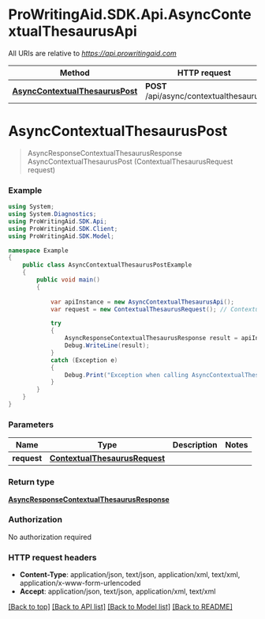 # ProWritingAid.SDK.Api.AsyncContextualThesaurusApi

All URIs are relative to *https://api.prowritingaid.com*

Method | HTTP request | Description
------------- | ------------- | -------------
[**AsyncContextualThesaurusPost**](AsyncContextualThesaurusApi.md#asynccontextualthesauruspost) | **POST** /api/async/contextualthesaurus | 


<a name="asynccontextualthesauruspost"></a>
# **AsyncContextualThesaurusPost**
> AsyncResponseContextualThesaurusResponse AsyncContextualThesaurusPost (ContextualThesaurusRequest request)



### Example
```csharp
using System;
using System.Diagnostics;
using ProWritingAid.SDK.Api;
using ProWritingAid.SDK.Client;
using ProWritingAid.SDK.Model;

namespace Example
{
    public class AsyncContextualThesaurusPostExample
    {
        public void main()
        {
            
            var apiInstance = new AsyncContextualThesaurusApi();
            var request = new ContextualThesaurusRequest(); // ContextualThesaurusRequest | 

            try
            {
                AsyncResponseContextualThesaurusResponse result = apiInstance.AsyncContextualThesaurusPost(request);
                Debug.WriteLine(result);
            }
            catch (Exception e)
            {
                Debug.Print("Exception when calling AsyncContextualThesaurusApi.AsyncContextualThesaurusPost: " + e.Message );
            }
        }
    }
}
```

### Parameters

Name | Type | Description  | Notes
------------- | ------------- | ------------- | -------------
 **request** | [**ContextualThesaurusRequest**](ContextualThesaurusRequest.md)|  | 

### Return type

[**AsyncResponseContextualThesaurusResponse**](AsyncResponseContextualThesaurusResponse.md)

### Authorization

No authorization required

### HTTP request headers

 - **Content-Type**: application/json, text/json, application/xml, text/xml, application/x-www-form-urlencoded
 - **Accept**: application/json, text/json, application/xml, text/xml

[[Back to top]](#) [[Back to API list]](../README.md#documentation-for-api-endpoints) [[Back to Model list]](../README.md#documentation-for-models) [[Back to README]](../README.md)

